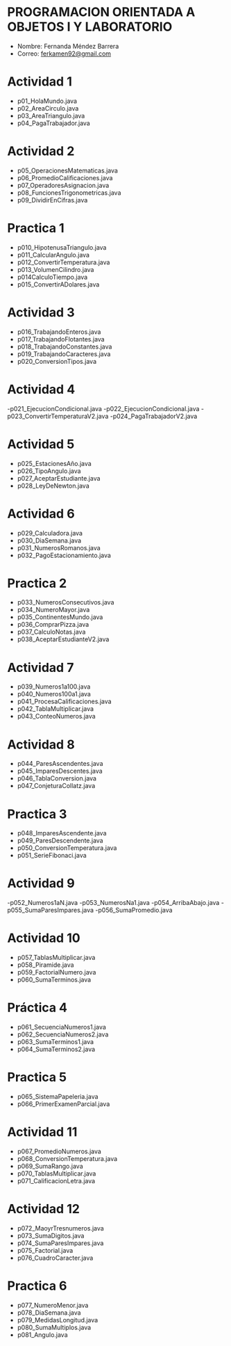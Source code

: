 # PROGRAMACION ORIENTADA A OBJETOS I Y LABORATORIO

- Nombre: Fernanda Méndez Barrera
- Correo: ferkamen92@gmail.com

# Actividad 1
- p01_HolaMundo.java
- p02_AreaCirculo.java
- p03_AreaTriangulo.java
- p04_PagaTrabajador.java

# Actividad 2
- p05_OperacionesMatematicas.java
- p06_PromedioCalificaciones.java
- p07_OperadoresAsignacion.java
- p08_FuncionesTrigonometricas.java
- p09_DividirEnCifras.java
# Practica 1
- p010_HipotenusaTriangulo.java
- p011_CalcularAngulo.java
- p012_ConvertirTemperatura.java
- p013_VolumenCilindro.java
- p014CalculoTiempo.java
- p015_ConvertirADolares.java


# Actividad 3
- p016_TrabajandoEnteros.java
- p017_TrabajandoFlotantes.java
- p018_TrabajandoConstantes.java
- p019_TrabajandoCaracteres.java
- p020_ConversionTipos.java

# Actividad 4
-p021_EjecucionCondicional.java
-p022_EjecucionCondicional.java
-p023_ConvertirTemperaturaV2.java
-p024_PagaTrabajadorV2.java

# Actividad 5
- p025_EstacionesAño.java
- p026_TipoAngulo.java
- p027_AceptarEstudiante.java
- p028_LeyDeNewton.java

# Actividad 6
- p029_Calculadora.java
- p030_DiaSemana.java
- p031_NumerosRomanos.java
- p032_PagoEstacionamiento.java

# Practica 2
- p033_NumerosConsecutivos.java
- p034_NumeroMayor.java
- p035_ContinentesMundo.java
- p036_ComprarPizza.java
- p037_CalculoNotas.java
- p038_AceptarEstudianteV2.java


# Actividad 7
- p039_Numeros1a100.java
- p040_Numeros100a1.java
- p041_ProcesaCalificaciones.java
- p042_TablaMultiplicar.java
- p043_ConteoNumeros.java

# Actividad 8
- p044_ParesAscendentes.java
- p045_ImparesDescentes.java
- p046_TablaConversion.java
- p047_ConjeturaCollatz.java

# Practica 3
- p048_ImparesAscendente.java
- p049_ParesDescendente.java
- p050_ConversionTemperatura.java
- p051_SerieFibonaci.java

# Actividad 9
-p052_Numeros1aN.java
-p053_NumerosNa1.java
-p054_ArribaAbajo.java
-p055_SumaParesImpares.java
-p056_SumaPromedio.java

# Actividad 10
- p057_TablasMultiplicar.java
- p058_Piramide.java
- p059_FactorialNumero.java
- p060_SumaTerminos.java

# Práctica 4
- p061_SecuenciaNumeros1.java
- p062_SecuenciaNumeros2.java
- p063_SumaTerminos1.java
- p064_SumaTerminos2.java

 # Practica 5
- p065_SistemaPapeleria.java
- p066_PrimerExamenParcial.java

# Actividad 11
- p067_PromedioNumeros.java
- p068_ConversionTemperatura.java
- p069_SumaRango.java
- p070_TablasMultiplicar.java
- p071_CalificacionLetra.java

# Actividad 12
- p072_MaoyrTresnumeros.java
- p073_SumaDigitos.java
- p074_SumaParesImpares.java
- p075_Factorial.java
- p076_CuadroCaracter.java

# Practica 6
- p077_NumeroMenor.java
- p078_DiaSemana.java
- p079_MedidasLongitud.java
- p080_SumaMultiplos.java
- p081_Angulo.java
